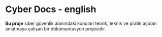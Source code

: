 # Cyber Docs - english

**Bu proje** siber güvenlik alanındaki konuları teorik, teknik ve pratik açıdan anlatmaya çalışan bir dökümantasyon projesidir.
